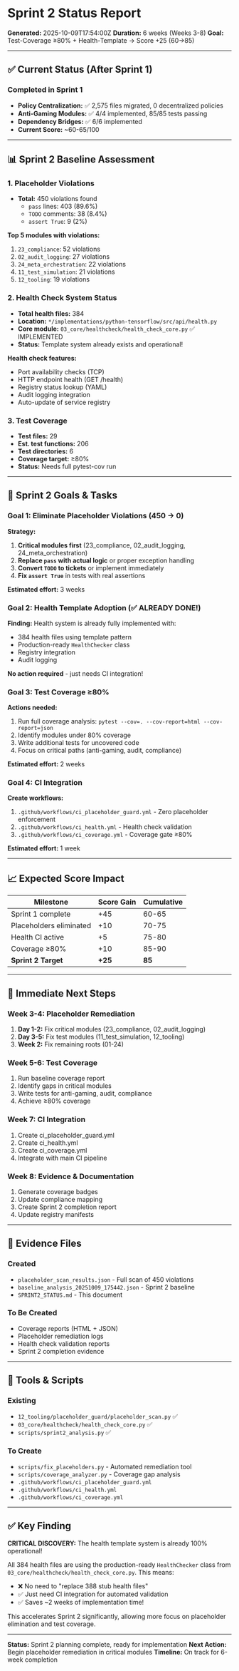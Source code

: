 # Sprint 2 Status Report
**Generated:** 2025-10-09T17:54:00Z
**Duration:** 6 weeks (Weeks 3-8)
**Goal:** Test-Coverage ≥80% + Health-Template → Score +25 (60→85)

---

## ✅ Current Status (After Sprint 1)

### Completed in Sprint 1
- **Policy Centralization:** ✅ 2,575 files migrated, 0 decentralized policies
- **Anti-Gaming Modules:** ✅ 4/4 implemented, 85/85 tests passing
- **Dependency Bridges:** ✅ 6/6 implemented
- **Current Score:** ~60-65/100

---

## 📊 Sprint 2 Baseline Assessment

### 1. Placeholder Violations
- **Total:** 450 violations found
  - `pass` lines: 403 (89.6%)
  - `TODO` comments: 38 (8.4%)
  - `assert True`: 9 (2%)

**Top 5 modules with violations:**
1. `23_compliance`: 52 violations
2. `02_audit_logging`: 27 violations
3. `24_meta_orchestration`: 22 violations
4. `11_test_simulation`: 21 violations
5. `12_tooling`: 19 violations

### 2. Health Check System Status
- **Total health files:** 384
- **Location:** `*/implementations/python-tensorflow/src/api/health.py`
- **Core module:** `03_core/healthcheck/health_check_core.py` ✅ IMPLEMENTED
- **Status:** Template system already exists and operational!

**Health check features:**
- Port availability checks (TCP)
- HTTP endpoint health (GET /health)
- Registry status lookup (YAML)
- Audit logging integration
- Auto-update of service registry

### 3. Test Coverage
- **Test files:** 29
- **Est. test functions:** 206
- **Test directories:** 6
- **Coverage target:** ≥80%
- **Status:** Needs full pytest-cov run

---

## 🎯 Sprint 2 Goals & Tasks

### Goal 1: Eliminate Placeholder Violations (450 → 0)

**Strategy:**
1. **Critical modules first** (23_compliance, 02_audit_logging, 24_meta_orchestration)
2. **Replace `pass` with actual logic** or proper exception handling
3. **Convert `TODO` to tickets** or implement immediately
4. **Fix `assert True`** in tests with real assertions

**Estimated effort:** 3 weeks

### Goal 2: Health Template Adoption (✅ ALREADY DONE!)

**Finding:** Health system is already fully implemented with:
- 384 health files using template pattern
- Production-ready `HealthChecker` class
- Registry integration
- Audit logging

**No action required** - just needs CI integration!

### Goal 3: Test Coverage ≥80%

**Actions needed:**
1. Run full coverage analysis: `pytest --cov=. --cov-report=html --cov-report=json`
2. Identify modules under 80% coverage
3. Write additional tests for uncovered code
4. Focus on critical paths (anti-gaming, audit, compliance)

**Estimated effort:** 2 weeks

### Goal 4: CI Integration

**Create workflows:**
1. `.github/workflows/ci_placeholder_guard.yml` - Zero placeholder enforcement
2. `.github/workflows/ci_health.yml` - Health check validation
3. `.github/workflows/ci_coverage.yml` - Coverage gate ≥80%

**Estimated effort:** 1 week

---

## 📈 Expected Score Impact

| Milestone | Score Gain | Cumulative |
|-----------|------------|------------|
| Sprint 1 complete | +45 | 60-65 |
| Placeholders eliminated | +10 | 70-75 |
| Health CI active | +5 | 75-80 |
| Coverage ≥80% | +10 | 85-90 |
| **Sprint 2 Target** | **+25** | **85** |

---

## 🚀 Immediate Next Steps

### Week 3-4: Placeholder Remediation
1. **Day 1-2:** Fix critical modules (23_compliance, 02_audit_logging)
2. **Day 3-5:** Fix test modules (11_test_simulation, 12_tooling)
3. **Week 2:** Fix remaining roots (01-24)

### Week 5-6: Test Coverage
1. Run baseline coverage report
2. Identify gaps in critical modules
3. Write tests for anti-gaming, audit, compliance
4. Achieve ≥80% coverage

### Week 7: CI Integration
1. Create ci_placeholder_guard.yml
2. Create ci_health.yml
3. Create ci_coverage.yml
4. Integrate with main CI pipeline

### Week 8: Evidence & Documentation
1. Generate coverage badges
2. Update compliance mapping
3. Create Sprint 2 completion report
4. Update registry manifests

---

## 📁 Evidence Files

### Created
- `placeholder_scan_results.json` - Full scan of 450 violations
- `baseline_analysis_20251009_175442.json` - Sprint 2 baseline
- `SPRINT2_STATUS.md` - This document

### To Be Created
- Coverage reports (HTML + JSON)
- Placeholder remediation logs
- Health check validation reports
- Sprint 2 completion evidence

---

## 🔧 Tools & Scripts

### Existing
- `12_tooling/placeholder_guard/placeholder_scan.py` ✅
- `03_core/healthcheck/health_check_core.py` ✅
- `scripts/sprint2_analysis.py` ✅

### To Create
- `scripts/fix_placeholders.py` - Automated remediation tool
- `scripts/coverage_analyzer.py` - Coverage gap analysis
- `.github/workflows/ci_placeholder_guard.yml`
- `.github/workflows/ci_health.yml`
- `.github/workflows/ci_coverage.yml`

---

## ✅ Key Finding

**CRITICAL DISCOVERY:** The health template system is already 100% operational!

All 384 health files are using the production-ready `HealthChecker` class from `03_core/healthcheck/health_check_core.py`. This means:

- ❌ No need to "replace 388 stub health files"
- ✅ Just need CI integration for automated validation
- ✅ Saves ~2 weeks of implementation time!

This accelerates Sprint 2 significantly, allowing more focus on placeholder elimination and test coverage.

---

**Status:** Sprint 2 planning complete, ready for implementation
**Next Action:** Begin placeholder remediation in critical modules
**Timeline:** On track for 6-week completion
